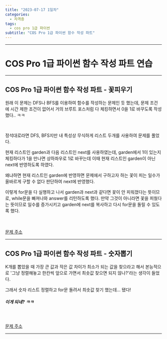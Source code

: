 ```yaml
---
title: "2023-07-17 1일차"
categories:
  - 자격증
tags:
  - cos pro 1급 파이썬
subtitle: "COS Pro 1급 파이썬 함수 작성 파트"
---
```

-----
<h1>COS Pro 1급 파이썬 함수 작성 파트 연습</h1>

-----
<h2>COS Pro 1급 파이썬 함수 작성 파트 - 꽃피우기</h2>

<script src="https://gist.github.com/harimyong/dfc223160fedb336174c31185fdcd0b3.js"></script>

<p>원래 이 문제는 DFS나 BFS를 이용하여 함수를 작성하는 문제인 듯 했는데, 문제 조건에 시간 제한 조건이 없어서 거의 브루트 포스처럼 다 체킹하면서 0을 1로 바꾸도록 작성했다.. ㅋㅋ</p>
<br>
<p>정석대로라면 DFS, BFS지만 내 특성상 무식하게 리스트 두개를 사용하여 문제를 풀었다.</p>
<p>현재 리스트인 garden과 다음 리스트인 next를 사용하였는데, garden에서 1이 있는지 체킹하다가 1을 만나면 상하좌우로 1로 바꾸는데 이때 현재 리스트인 garden이 아닌 next에 반영하도록 하였다.</p>
<p>왜냐하면 현재 리스트인 garden에 반영하면 문제에서 구하고자 하는 꽃이 피는 일수가 올바르게 구할 수 없다 판단하여 next에 반영했다.</p>
<p>이렇게 for문을 다 실행하고 나서 garden과 next과 같다면 꽃이 안 피워졌다는 뜻이므로, while문을 빠져나와 answer를 리턴하도록 했다. 만약 그것이 아니라면 꽃을 피웠다는 뜻이므로 일수를 증가시키고 garden에 next를 복사하고 다시 for문을 돌릴 수 있도록 했다.</p>

<br><br>
<a href="https://school.programmers.co.kr/learn/courses/11133/lessons/71165">문제 주소</a>

-----
<h2>COS Pro 1급 파이썬 함수 작성 파트 - 숫자뽑기</h2>

<script src="https://gist.github.com/harimyong/d8870e3d03832029e58780d7295528bd.js"></script>
<p>K개를 뽑았을 때 가장 큰 값과 작은 값 차이가 최소가 되는 값을 찾으라고 해서 본능적으로 '그냥 정렬해놓고 한칸씩 앞으로 가면서 최솟값 찾으면 되지 않나?'라는 생각이 들었다.</p>
<p>그래서 숫자 리스트 정렬하고 for문 돌려서 최솟값 찾기 했는데... 됐다!</p>
<h5>이게 되네? ㅋㅋ</h5>

<br><br>
<a href="https://school.programmers.co.kr/learn/courses/11133/lessons/71166">문제 주소</a>

-----
